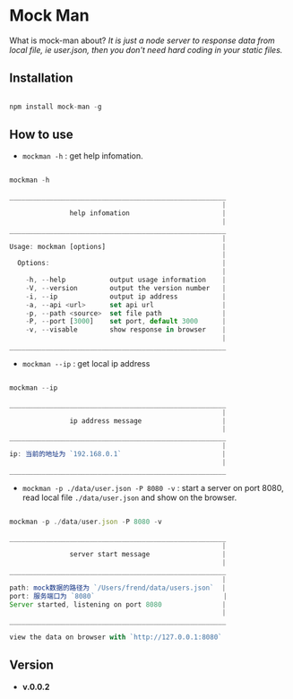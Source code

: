 # Mock Man

What is mock-man about? *It is just a node server to response data from local file, ie user.json, then you don't need hard coding in your static files.*

## Installation

```javascript

npm install mock-man -g

```

## How to use

- `mockman -h` : get help infomation.

```javascript

mockman -h

______________________________________________________
                                                     |
               help infomation                       |
                                                     |
______________________________________________________
                                                     |
Usage: mockman [options]                             |
                                                     |
  Options:                                           |
                                                     |
    -h, --help           output usage information    |
    -V, --version        output the version number   |
    -i, --ip             output ip address           |
    -a, --api <url>      set api url                 |
    -p, --path <source>  set file path               |
    -P, --port [3000]    set port, default 3000      |
    -v, --visable        show response in browser    |
                                                     |
______________________________________________________

```

- `mockman --ip` : get local ip address

```javascript

mockman --ip

______________________________________________________
                                                     |
               ip address message                    |
                                                     |
______________________________________________________
                                                     |
ip: 当前的地址为 `192.168.0.1`                         |
                                                     |
______________________________________________________

```

- `mockman -p ./data/user.json -P 8080 -v` : start a server on port 8080, read local file `./data/user.json` and show on the browser.

```javascript

mockman -p ./data/user.json -P 8080 -v

______________________________________________________
                                                     |
               server start message                  |
                                                     |
______________________________________________________
                                                     |
path: mock数据的路径为 `/Users/frend/data/users.json`  |
port: 服务端口为 `8080`                                |
Server started, listening on port 8080               |
                                                     |
______________________________________________________

view the data on browser with `http://127.0.0.1:8080`

```

## Version

- **v.0.0.2**
